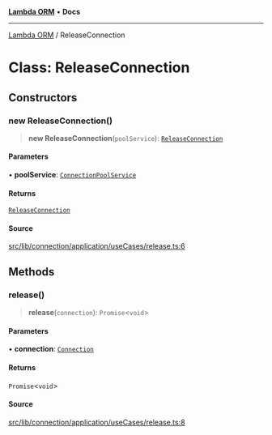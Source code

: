 [**Lambda ORM**](../README.md) • **Docs**

***

[Lambda ORM](../README.md) / ReleaseConnection

# Class: ReleaseConnection

## Constructors

### new ReleaseConnection()

> **new ReleaseConnection**(`poolService`): [`ReleaseConnection`](ReleaseConnection.md)

#### Parameters

• **poolService**: [`ConnectionPoolService`](ConnectionPoolService.md)

#### Returns

[`ReleaseConnection`](ReleaseConnection.md)

#### Source

[src/lib/connection/application/useCases/release.ts:6](https://github.com/lambda-orm/lambdaorm/blob/9190d4bf39aa6350f15661f3c45a32f5840bc656/src/lib/connection/application/useCases/release.ts#L6)

## Methods

### release()

> **release**(`connection`): `Promise`\<`void`\>

#### Parameters

• **connection**: [`Connection`](../interfaces/Connection.md)

#### Returns

`Promise`\<`void`\>

#### Source

[src/lib/connection/application/useCases/release.ts:8](https://github.com/lambda-orm/lambdaorm/blob/9190d4bf39aa6350f15661f3c45a32f5840bc656/src/lib/connection/application/useCases/release.ts#L8)
